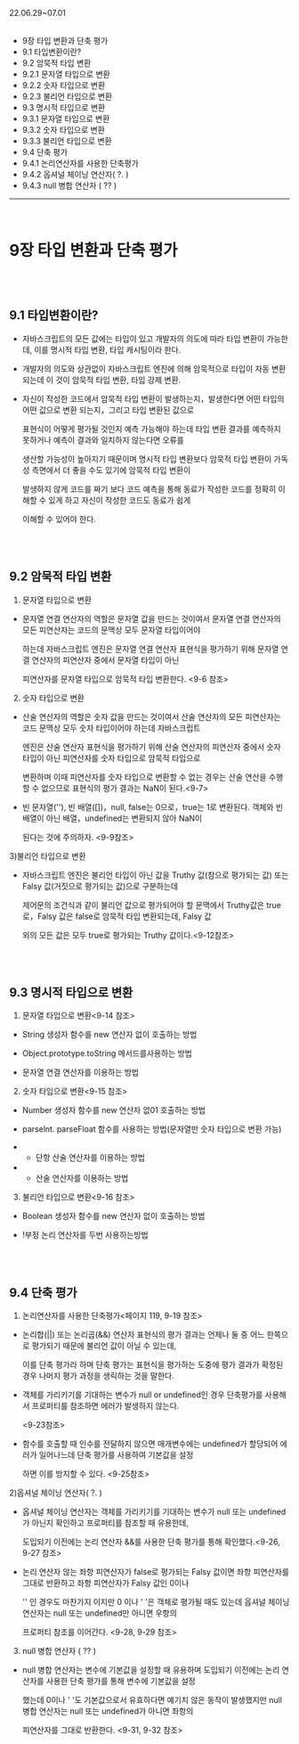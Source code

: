 22.06.29~07.01
<br/>
<br/>
- 9장 타입 변환과 단축 평가
- 9.1 타입변환이란?
- 9.2 암묵적 타입 변환
- 9.2.1 문자열 타입으로 변환
- 9.2.2 숫자 타입으로 변환
- 9.2.3 불리언 타입으로 변환
- 9.3 명시적 타입으로 변환
- 9.3.1 문자열 타입으로 변환
- 9.3.2 숫자 타입으로 변환
- 9.3.3 불리언 타입으로 변환
- 9.4 단축 평가
- 9.4.1 논리연산자를 사용한 단축평가
- 9.4.2 옵셔널 체이닝 연산자( ?. )
- 9.4.3 null 병합 연산자 ( ?? )


<hr/>
<br/>

# 9장 타입 변환과 단축 평가

<br/>
<br/>

## 9.1 타입변환이란?

- 자바스크립트의 모든 값에는 타입이 있고 개발자의 의도에 따라 타입 변환이 가능한데, 이를 명시적 타입 변환, 타입 캐시팅이라 한다.

- 개발자의 의도와 상관없이 자바스크립트 엔진에 의해 암묵적으로 타입이 자동 변환 되는데 이 것이 암묵적 타입 변환, 타입 강제 변환.

- 자신이 작성한 코드에서 암묵적 타입 변환이 발생하는지，발생한다면 어떤 타입의 어떤 값으로 변환 되는지，그리고 타입 변환된 값으로

  표현식이 어떻게 평가될 것인지 예측 가능해야 하는데 타입 변환 결과를 예측하지 못하거나 예측이 결과와 일치하지 않는다면 오류를 
  
  생산할 가능성이 높아지기 때문이며 명시적 타입 변환보다 암묵적 타입 변환이 가독성 측면에서 더 좋을 수도 있기에 암묵적 타입 변환이
  
  발생하지 않게 코드를 짜기 보다 코드 예측을 통해 동료가 작성한 코드를 정확히 이해할 수 있게 하고 자신이 작성한 코드도 동료가 쉽게
  
  이해할 수 있어야 한다.
  
<br/>
<br/>

## 9.2 암묵적 타입 변환

1) 문자열 타입으로 변환 

 - 문자열 연결 연산자의 역할은 문자열 값을 만드는 것이여서 문자열 연결 연산자의 모든 피연산자는 코드의 문맥상 모두 문자열 타입이어야
 
   하는데 자바스크립트 엔진은 문자열 연결 연산자 표현식을 평가하기 위해 문자열 연결 연산자의 피연산자 중에서 문자열 타입이 아닌 
   
   피연산자를 문자열 타입으로 암묵적 타입 변환한다. <9-6 참조>

2) 숫자 타입으로 변환

 - 산술 연산자의 역할은 숫자 값을 만드는 것이여서 산술 연산자의 모든 피연산자는 코드 문맥상 모두 숫자 타입이어야 하는데 자바스크립트
  
   엔진은 산술 연산자 표현식을 평가하기 위해 산술 연산자의 피연산자 중에서 숫자 타입이 아닌 피연산자를 숫자 타입으로 암묵적 타입으로
   
   변환하며 이때 피연산자를 숫자 타입으로 변환할 수 없는 경우는 산술 연산을 수행할 수 없으므로 표현식의 평가 결과는 NaN이 된다.<9-7>

- 빈 문자열(''), 빈 배열([])，null, false는 0으로，true는 1로 변환된다. 객체와 빈 배열이 아닌 배열，undefined는 변환되지 않아 NaN이

  된다는 것에 주의하자. <9-9참조>

3)불리언 타입으로 변환

 - 자바스크립트 엔진은 불리언 타입이 아닌 값을 Truthy 값(참으로 평가되는 값) 또는 Falsy 값(거짓으로 평가되는 값)으로 구분하는데 
 
   제어문의 조건식과 같이 불리언 값으로 평가되어야 할 문맥에서 Truthy값은 true로，Falsy 값은 false로 암묵적 타입 변환되는데, Falsy 값
   
   외의 모든 값은 모두 true로 평가되는 Truthy 값이다.<9-12참조>


<br/>
<br/>

## 9.3 명시적 타입으로 변환

1) 문자열 타입으로 변환<9-14 참조>

 - String 생성자 함수를 new 연산자 없이 호출하는 방법
 
 - Object.prototype.toString 메서드를사용하는 방법
 
 - 문자열 연결 연산자를 이용하는 방법
 
2) 숫자 타입으로 변환<9-15 참조>

 - Number 생성자 함수를 new 연산자 없01 호출하는 방법
 
 - parselnt. parseFloat 함수를 사용하는 방법(문자열만 숫자 타입으로 변환 가능)
 
 - + 단항 산술 연산자를 이용하는 방법
 
 - * 산술 연산자를 이용하는 방법
 
3) 불리언 타입으로 변환<9-16 참조>

 - Boolean 생성자 함수를 new 연산자 없이 호출하는 방법
 
 - !부정 논리 연산자를 두번 사용하는방법

<br/>
<br/>

## 9.4 단축 평가

1) 논리연산자를 사용한 단축평가<페이지 119, 9-19 참조>

 - 논리합(||) 또는 논리곱(&&) 연산자 표현식의 평가 결과는 언제나 둘 중 어느 한쪽으로 평가되기 때문에 불리언 값이 아닐 수 있는데, 
   
   이를 단축 평가라 하며 단축 평가는 표현식을 평가하는 도중에 평가 결과가 확정된 경우 나머지 평가 과정을 생릭하는 것을 말한다.
 
 - 객체를 가리키기를 기대하는 변수가 null or undefined인 경우 단축평가를 사용해서 프로퍼티를 참조하면 에러가 발생하지 않는다. 
 
   <9-23참조>
 
 - 함수를 호출할 때 인수를 전달하지 않으면 매개변수에는 undefined가 할당되어 에러가 일어나느데 단축 평가를 사용하여 기본값을 설정
 
   하면 이를 방지할 수 있다. <9-25참조>

2)옵셔널 체이닝 연산자( ?. )

- 옵셔널 체이닝 연산자는 객체를 가리키기를 기대하는 변수가 null 또는 undefined가 아닌지 확인하고 프로퍼티를 참조할 때 유용한데, 

  도입되기 이전에는 논리 연산자 &&를 사용한 단축 평가를 통해 확인했다.<9-26, 9-27 참조>
 
- 논리 연산자 않는 좌항 피연산자가 false로 평가되는 Falsy 값이면 좌항 피연산자를 그대로 반환하고 좌항 피연산자가 Falsy 값인 0이나 
  
  '' 인 경우도 마찬가지 이지만 0 이나 ' '은 객체로 평가될 때도 있는데 옵셔널 체이닝 연산자는 null 또는 undefined만 아니면 우항의
  
  프로퍼티 참조를 이어간다. <9-28, 9-29 참조>

3) null 병합 연산자 ( ?? )

- null 병합 연산자는 변수에 기본값을 설정할 때 유용하며 도입되기 이전에는 논리 연산자를 사용한 단축 평가를 통해 변수에 기본값을 설정
 
  했는데 0이나 ' '도 기본값으로서 유효하다면 예기치 않은 동작이 발생했지만 null 병합 연산자는 null 또는 undefined가 아니면 좌항의 
  
  피연산자를 그대로 반환한다. <9-31, 9-32 참조>

<br/>
<br/>
